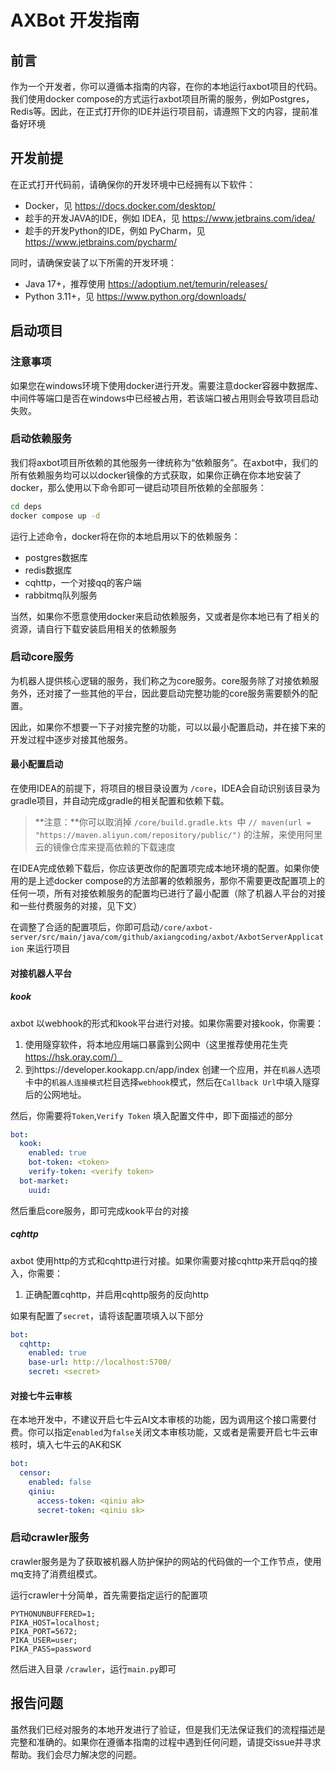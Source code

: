 # AXBot 开发指南

## 前言

作为一个开发者，你可以遵循本指南的内容，在你的本地运行axbot项目的代码。我们使用docker compose的方式运行axbot项目所需的服务，例如Postgres，Redis等。因此，在正式打开你的IDE并运行项目前，请遵照下文的内容，提前准备好环境

## 开发前提

在正式打开代码前，请确保你的开发环境中已经拥有以下软件：

- Docker，见 https://docs.docker.com/desktop/
- 趁手的开发JAVA的IDE，例如 IDEA，见 https://www.jetbrains.com/idea/
- 趁手的开发Python的IDE，例如 PyCharm，见 https://www.jetbrains.com/pycharm/

同时，请确保安装了以下所需的开发环境：

- Java 17+，推荐使用 https://adoptium.net/temurin/releases/
- Python 3.11+，见 https://www.python.org/downloads/

## 启动项目
### 注意事项
如果您在windows环境下使用docker进行开发。需要注意docker容器中数据库、中间件等端口是否在windows中已经被占用，若该端口被占用则会导致项目启动失败。
### 启动依赖服务

我们将axbot项目所依赖的其他服务一律统称为“依赖服务”。在axbot中，我们的所有依赖服务均可以以docker镜像的方式获取，如果你正确在你本地安装了docker，那么使用以下命令即可一键启动项目所依赖的全部服务：

```bash
cd deps
docker compose up -d
```

运行上述命令，docker将在你的本地启用以下的依赖服务：

- postgres数据库
- redis数据库
- cqhttp，一个对接qq的客户端
- rabbitmq队列服务

当然，如果你不愿意使用docker来启动依赖服务，又或者是你本地已有了相关的资源，请自行下载安装启用相关的依赖服务

### 启动core服务

为机器人提供核心逻辑的服务，我们称之为core服务。core服务除了对接依赖服务外，还对接了一些其他的平台，因此要启动完整功能的core服务需要额外的配置。

因此，如果你不想要一下子对接完整的功能，可以以最小配置启动，并在接下来的开发过程中逐步对接其他服务。

#### 最小配置启动

在使用IDEA的前提下，将项目的根目录设置为 `/core`，IDEA会自动识别该目录为gradle项目，并自动完成gradle的相关配置和依赖下载。

> **注意：**你可以取消掉 `/core/build.gradle.kts `中 `// maven(url = "https://maven.aliyun.com/repository/public/")` 的注解，来使用阿里云的镜像仓库来提高依赖的下载速度

在IDEA完成依赖下载后，你应该更改你的配置项完成本地环境的配置。如果你使用的是上述docker compose的方法部署的依赖服务，那你不需要更改配置项上的任何一项，所有对接依赖服务的配置均已进行了最小配置（除了机器人平台的对接和一些付费服务的对接，见下文）

在调整了合适的配置项后，你即可启动`/core/axbot-server/src/main/java/com/github/axiangcoding/axbot/AxbotServerApplication` 来运行项目

#### 对接机器人平台

##### kook

axbot 以webhook的形式和kook平台进行对接。如果你需要对接kook，你需要：

1. 使用隧穿软件，将本地应用端口暴露到公网中（这里推荐使用花生壳 https://hsk.oray.com/）
2. 到https://developer.kookapp.cn/app/index 创建一个应用，并在`机器人`选项卡中的`机器人连接模式`栏目选择`webhook`模式，然后在`Callback Url`中填入隧穿后的公网地址。

然后，你需要将`Token`,`Verify Token` 填入配置文件中，即下面描述的部分

```yaml
bot:
  kook:
    enabled: true
    bot-token: <token>
    verify-token: <verify token>
  bot-market:
    uuid:
```

然后重启core服务，即可完成kook平台的对接

##### cqhttp

axbot 使用http的方式和cqhttp进行对接。如果你需要对接cqhttp来开启qq的接入，你需要：

1. 正确配置cqhttp，并启用cqhttp服务的反向http

如果有配置了`secret`，请将该配置项填入以下部分

```yaml
bot:
  cqhttp:
    enabled: true
    base-url: http://localhost:5700/
    secret: <secret>
```

#### 对接七牛云审核

在本地开发中，不建议开启七牛云AI文本审核的功能，因为调用这个接口需要付费。你可以指定`enabled`为`false`关闭文本审核功能，又或者是需要开启七牛云审核时，填入七牛云的AK和SK

```yaml
bot:
  censor:
    enabled: false
    qiniu:
      access-token: <qiniu ak>
      secret-token: <qiniu sk>
```

### 启动crawler服务

crawler服务是为了获取被机器人防护保护的网站的代码做的一个工作节点，使用mq支持了消费组模式。

运行crawler十分简单，首先需要指定运行的配置项

```properties
PYTHONUNBUFFERED=1;
PIKA_HOST=localhost;
PIKA_PORT=5672;
PIKA_USER=user;
PIKA_PASS=password
```

然后进入目录 `/crawler`，运行`main.py`即可

## 报告问题

虽然我们已经对服务的本地开发进行了验证，但是我们无法保证我们的流程描述是完整和准确的。如果你在遵循本指南的过程中遇到任何问题，请提交issue并寻求帮助。我们会尽力解决您的问题。
